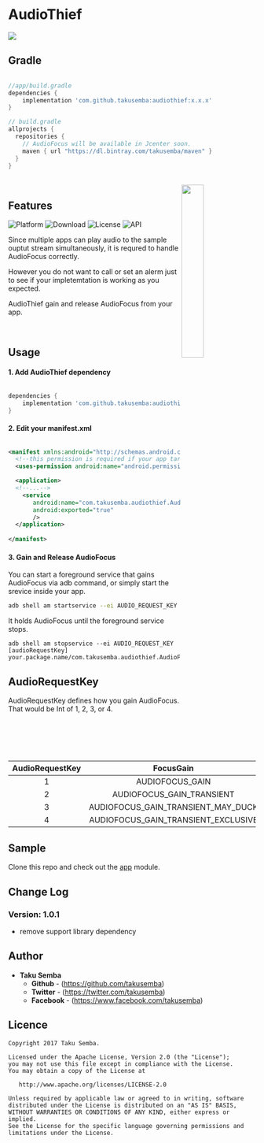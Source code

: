 # AudioThief

<img src="https://github.com/TakuSemba/AudioThief/blob/master/arts/logo.png">

## Gradle

```groovy

//app/build.gradle
dependencies {
    implementation 'com.github.takusemba:audiothief:x.x.x'
}

// build.gradle
allprojects {
  repositories {
    // AudioFocus will be available in Jcenter soon.
    maven { url "https://dl.bintray.com/takusemba/maven" }
  }
}

```

<br/>

<img src="https://github.com/TakuSemba/AudioThief/blob/master/arts/sample.gif" align="right" width="30%">

## Features
![Platform](http://img.shields.io/badge/platform-android-green.svg?style=flat)
![Download](https://api.bintray.com/packages/takusemba/maven/audiothief/images/download.svg)
![License](https://img.shields.io/badge/License-Apache%202.0-blue.svg)
![API](https://img.shields.io/badge/API-19%2B-brightgreen.svg?style=flat)

Since multiple apps can play audio to the sample ouptut stream simultaneously, it is requred to handle AudioFocus correctly.

However you do not want to call or set an alerm just to see if your impletemtation is working as you expected. 

AudioThief gain and release AudioFocus from your app.

<br/>

## Usage

#### 1. Add AudioThief dependency

```groovy

dependencies {
    implementation 'com.github.takusemba:audiothief:x.x.x'
}

```

#### 2. Edit your manifest.xml

```xml

<manifest xmlns:android="http://schemas.android.com/apk/res/android">
  <!--this permission is required if your app targets Android 9.0 (API level 28)-->
  <uses-permission android:name="android.permission.FOREGROUND_SERVICE"/>

  <application>
  <!--...-->
    <service
       android:name="com.takusemba.audiothief.AudioFocusGainService"
       android:exported="true"
       />
  </application>
       
</manifest>

```

#### 3. Gain and Release AudioFocus

You can start a foreground service that gains AudioFocus via adb command, or simply start the srevice inside your app.

```bash
adb shell am startservice --ei AUDIO_REQUEST_KEY [audioRequestKey] your.package.name/com.takusemba.audiothief.AudioFocusGainService
```

It holds AudioFocus until the foreground service stops.

```
adb shell am stopservice --ei AUDIO_REQUEST_KEY [audioRequestKey] your.package.name/com.takusemba.audiothief.AudioFocusGainService
```

## AudioRequestKey

AudioRequestKey defines how you gain AudioFocus. That would be Int of 1, 2, 3, or 4.

|  AudioRequestKey  |  FocusGain  |  Usage  |  Content Type  |
| :---: | :---: | :---: | :---: |
|  1  |  AUDIOFOCUS_GAIN  |  USAGE_MEDIA  |  CONTENT_TYPE_MOVIE  |
|  2  |  AUDIOFOCUS_GAIN_TRANSIENT  |  USAGE_ALARM  |  CONTENT_TYPE_SONIFICATION  |
|  3  |  AUDIOFOCUS_GAIN_TRANSIENT_MAY_DUCK  |  USAGE_NOTIFICATION  |  CONTENT_TYPE_SONIFICATION  |
|  4  |  AUDIOFOCUS_GAIN_TRANSIENT_EXCLUSIVE  |  USAGE_ALARM  |  CONTENT_TYPE_SONIFICATION  |


## Sample
Clone this repo and check out the [app](https://github.com/TakuSemba/AudioThief/tree/master/app) module.

## Change Log

### Version: 1.0.1

  * remove support library dependency


## Author

* **Taku Semba**
    * **Github** - (https://github.com/takusemba)
    * **Twitter** - (https://twitter.com/takusemba)
    * **Facebook** - (https://www.facebook.com/takusemba)

## Licence
```
Copyright 2017 Taku Semba.

Licensed under the Apache License, Version 2.0 (the "License");
you may not use this file except in compliance with the License.
You may obtain a copy of the License at

   http://www.apache.org/licenses/LICENSE-2.0

Unless required by applicable law or agreed to in writing, software
distributed under the License is distributed on an "AS IS" BASIS,
WITHOUT WARRANTIES OR CONDITIONS OF ANY KIND, either express or implied.
See the License for the specific language governing permissions and
limitations under the License.
```


